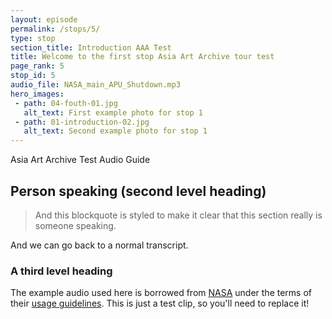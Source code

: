 ```yaml
---
layout: episode
permalink: /stops/5/
type: stop
section_title: Introduction AAA Test
title: Welcome to the first stop Asia Art Archive tour test
page_rank: 5
stop_id: 5
audio_file: NASA_main_APU_Shutdown.mp3
hero_images:
 - path: 04-fouth-01.jpg
   alt_text: First example photo for stop 1
 - path: 01-introduction-02.jpg
   alt_text: Second example photo for stop 1
---
```


Asia Art Archive Test Audio Guide
## Person speaking (second level heading)

> And this blockquote is styled to make it clear that this section really is someone speaking.

And we can go back to a normal transcript.

### A third level heading

The example audio used here is borrowed from [NASA](http://www.nasa.gov/connect/sounds/index.html#Discovery) under the terms of their [usage guidelines](http://www.nasa.gov/multimedia/guidelines/index.html). This is just a test clip, so you'll need to replace it!